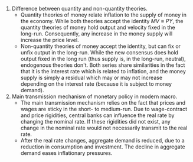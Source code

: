 1. Difference between quantity and non-quantity theories.
	- Quantity theories of money relate inflation to the supply of money in the economy. While both theories accept the identity $MV \equiv PY$, the quantity theories of money hold output and velocity fixed in the long-run. Consequently, any increase in the money supply will increase the price level.
	- Non-quantity theories of money accept the identity, but can fix or unfix output in the long-run. While the new consensus does hold output fixed in the long run (thus supply is, in the long-run, neutral), endogenous theories don't. Both series share similarities in the fact that it is the interest rate which is related to inflation, and the money supply is simply a residual which may or may not increase depending on the interest rate (because it is subject to money demand).
2. Main transmission mechanism of monetary policy in modern macro.
	- The main transmission mechanism relies on the fact that prices and wages are sticky in the short- to medium-run. Due to wage-contract and price rigidities, central banks can influence the real rate by changing the nominal rate. If these rigidities did not exist, any change in the nominal rate would not necessarily transmit to the real rate.
	- After the real rate changes, aggregate demand is reduced, due to a reduction in consumption and investment. The decline in aggregate demand eases inflationary pressures.